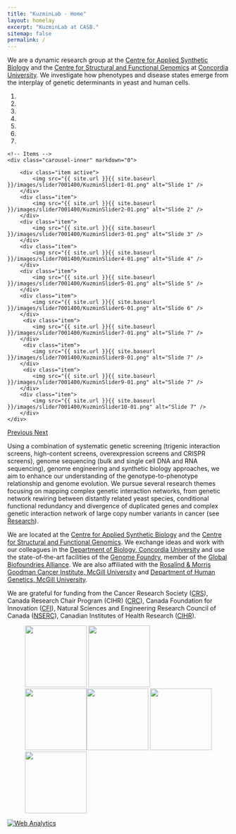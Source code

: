 ```yaml
---
title: "KuzminLab - Home"
layout: homelay
excerpt: "KuzminLab at CASB."
sitemap: false
permalink: /
---
```


We are a dynamic research group at the [Centre for Applied Synthetic Biology](https://www.concordia.ca/research/casb/about.html) and the [Centre for Structural and Functional Genomics](https://www.concordia.ca/research/genomics.html) at [Concordia University](https://www.concordia.ca/). We investigate how phenotypes and disease states emerge from the interplay of genetic determinants in yeast and human cells.


<div markdown="0" id="carousel" class="carousel slide" data-ride="carousel" data-interval="5000" data-pause="hover" >
    <!-- Menu -->
    <ol class="carousel-indicators">
        <li data-target="#carousel" data-slide-to="0" class="active"></li>
        <li data-target="#carousel" data-slide-to="1"></li>
        <li data-target="#carousel" data-slide-to="2"></li>
        <li data-target="#carousel" data-slide-to="3"></li>
        <li data-target="#carousel" data-slide-to="4"></li>
        <li data-target="#carousel" data-slide-to="5"></li>
        <li data-target="#carousel" data-slide-to="6"></li>
    </ol>

    <!-- Items -->
    <div class="carousel-inner" markdown="0">

        <div class="item active">
            <img src="{{ site.url }}{{ site.baseurl }}/images/slider7001400/KuzminSlider1-01.png" alt="Slide 1" />
        </div>
        <div class="item">
            <img src="{{ site.url }}{{ site.baseurl }}/images/slider7001400/KuzminSlider2-01.png" alt="Slide 2" />
        </div>
        <div class="item">
            <img src="{{ site.url }}{{ site.baseurl }}/images/slider7001400/KuzminSlider3-01.png" alt="Slide 3" />
        </div>
        <div class="item">
            <img src="{{ site.url }}{{ site.baseurl }}/images/slider7001400/KuzminSlider4-01.png" alt="Slide 4" />
        </div>
        <div class="item">
            <img src="{{ site.url }}{{ site.baseurl }}/images/slider7001400/KuzminSlider5-01.png" alt="Slide 5" />
        </div>
        <div class="item">
            <img src="{{ site.url }}{{ site.baseurl }}/images/slider7001400/KuzminSlider6-01.png" alt="Slide 6" />
        </div>       
         <div class="item">
            <img src="{{ site.url }}{{ site.baseurl }}/images/slider7001400/KuzminSlider7-01.png" alt="Slide 7" />
        </div>
         <div class="item">
            <img src="{{ site.url }}{{ site.baseurl }}/images/slider7001400/KuzminSlider8-01.png" alt="Slide 7" />
        </div>
         <div class="item">
            <img src="{{ site.url }}{{ site.baseurl }}/images/slider7001400/KuzminSlider9-01.png" alt="Slide 7" />
        </div>
        <div class="item">
            <img src="{{ site.url }}{{ site.baseurl }}/images/slider7001400/KuzminSlider10-01.png" alt="Slide 7" />
        </div>
    </div>
  <a class="left carousel-control" href="#carousel" role="button" data-slide="prev">
    <span class="glyphicon glyphicon-chevron-left" aria-hidden="true"></span>
    <span class="sr-only">Previous</span>
  </a>
  <a class="right carousel-control" href="#carousel" role="button" data-slide="next">
    <span class="glyphicon glyphicon-chevron-right" aria-hidden="true"></span>
    <span class="sr-only">Next</span>
  </a>
</div>

Using a combination of systematic genetic screening (trigenic interaction screens, high-content screens, overexpression screens and CRISPR screens), genome sequencing (bulk and single cell DNA and RNA sequencing), genome engineering and synthetic biology approaches, we aim to enhance our understanding of the genotype-to-phenotype relationship and genome evolution. We pursue several research themes focusing on mapping complex genetic interaction networks, from genetic network rewiring between distantly related yeast species, conditional functional redundancy and divergence of duplicated genes and complex genetic interaction network of large copy number variants in cancer (see [Research](research)).


We are located at the [Centre for Applied Synthetic Biology](https://www.concordia.ca/research/casb.html) and the [Centre for Structural and Functional Genomics](https://www.concordia.ca/research/genomics.html). We exchange ideas and work with our colleagues in the [Department of Biology, Concordia University](https://www.concordia.ca/artsci/biology/about.html) and use the state-of-the-art facilities of the [Genome Foundry](https://www.concordia.ca/research/genome-foundry.html), member of the [Global Biofoundries Alliance](https://biofoundries.org/). We are also affiliated with the [Rosalind & Morris Goodman Cancer Institute, McGill University](https://www.mcgill.ca/gci/) and [Department of Human Genetics, McGill University](https://www.mcgill.ca/humangenetics/).


We are grateful for funding from the Cancer Research Society ([CRS](https://www.societederecherchesurlecancer.ca/en/about-us/about-us)), Canada Research Chair Program (CIHR) ([CRC](https://www.chairs-chaires.gc.ca/home-accueil-eng.aspx)), Canada Foundation for Innovation ([CFI](https://www.innovation.ca/)), Natural Sciences and Engineering Research Council of Canada ([NSERC](https://www.nserc-crsng.gc.ca/index_eng.asp)), Canadian Institutes of Health Research ([CIHR](https://cihr-irsc.gc.ca/e/193.html)).

<figure class="fourth">
  <img src="{{ site.url }}{{ site.baseurl }}/images/logopic/Logo_CRS.png" style="width: 140px"> <img src="{{ site.url }}{{ site.baseurl }}/images/logopic/Logo_Forbeck.png" style="width: 140px"> <img src="{{ site.url }}{{ site.baseurl }}/images/logopic/Logo_NSERC.png" style="width: 140px"><img src="{{ site.url }}{{ site.baseurl }}/images/logopic/Logo_CIHR.png" style="width: 140px"> <img src="{{ site.url }}{{ site.baseurl }}/images/logopic/Logo_CRC.png" style="width: 140px"> <img src="{{ site.url }}{{ site.baseurl }}/images/logopic/Logo_CFI.png" style="width: 140px"> 
</figure>

<!-- Default Statcounter code for Kuzmin Lab
https://kuzmin-lab.github.io/ -->
<script type="text/javascript">
var sc_project=12455544; 
var sc_invisible=1; 
var sc_security="39ae68da"; 
</script>
<script type="text/javascript"
src="https://www.statcounter.com/counter/counter.js"
async></script>
<noscript><div class="statcounter"><a title="Web Analytics"
href="https://statcounter.com/" target="_blank"><img
class="statcounter"
src="https://c.statcounter.com/12455544/0/39ae68da/1/"
alt="Web Analytics"></a></div></noscript>
<!-- End of Statcounter Code -->
